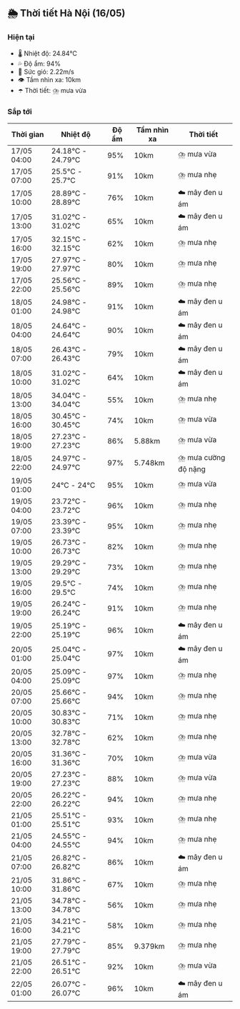 ## 🌦️ Thời tiết Hà Nội (16/05)

### Hiện tại

- 🌡️ Nhiệt độ: 24.84℃
- 💦 Độ ẩm: 94%
- 💨 Sức gió: 2.22m/s
- 👁️ Tầm nhìn xa: 10km
- ☂️ Thời tiết: ⛈️ mưa vừa

### Sắp tới

| Thời gian | Nhiệt độ | Độ ẩm | Tầm nhìn xa | Thời tiết |
| --- | --- | --- | --- | --- |
| 17/05 04:00 | 24.18℃ - 24.79℃ | 95% | 10km | ⛈️ mưa vừa |
| 17/05 07:00 | 25.5℃ - 25.7℃ | 91% | 10km | ⛈️ mưa nhẹ |
| 17/05 10:00 | 28.89℃ - 28.89℃ | 76% | 10km | ☁️ mây đen u ám |
| 17/05 13:00 | 31.02℃ - 31.02℃ | 65% | 10km | ☁️ mây đen u ám |
| 17/05 16:00 | 32.15℃ - 32.15℃ | 62% | 10km | ⛈️ mưa nhẹ |
| 17/05 19:00 | 27.97℃ - 27.97℃ | 80% | 10km | ⛈️ mưa nhẹ |
| 17/05 22:00 | 25.56℃ - 25.56℃ | 89% | 10km | ⛈️ mưa nhẹ |
| 18/05 01:00 | 24.98℃ - 24.98℃ | 91% | 10km | ☁️ mây đen u ám |
| 18/05 04:00 | 24.64℃ - 24.64℃ | 90% | 10km | ☁️ mây đen u ám |
| 18/05 07:00 | 26.43℃ - 26.43℃ | 79% | 10km | ☁️ mây đen u ám |
| 18/05 10:00 | 31.02℃ - 31.02℃ | 64% | 10km | ☁️ mây đen u ám |
| 18/05 13:00 | 34.04℃ - 34.04℃ | 55% | 10km | ⛈️ mưa nhẹ |
| 18/05 16:00 | 30.45℃ - 30.45℃ | 74% | 10km | ⛈️ mưa vừa |
| 18/05 19:00 | 27.23℃ - 27.23℃ | 86% | 5.88km | ⛈️ mưa vừa |
| 18/05 22:00 | 24.97℃ - 24.97℃ | 97% | 5.748km | ⛈️ mưa cường độ nặng |
| 19/05 01:00 | 24℃ - 24℃ | 95% | 10km | ⛈️ mưa vừa |
| 19/05 04:00 | 23.72℃ - 23.72℃ | 96% | 10km | ⛈️ mưa nhẹ |
| 19/05 07:00 | 23.39℃ - 23.39℃ | 95% | 10km | ⛈️ mưa nhẹ |
| 19/05 10:00 | 26.73℃ - 26.73℃ | 82% | 10km | ⛈️ mưa nhẹ |
| 19/05 13:00 | 29.29℃ - 29.29℃ | 73% | 10km | ⛈️ mưa nhẹ |
| 19/05 16:00 | 29.5℃ - 29.5℃ | 74% | 10km | ⛈️ mưa nhẹ |
| 19/05 19:00 | 26.24℃ - 26.24℃ | 91% | 10km | ⛈️ mưa nhẹ |
| 19/05 22:00 | 25.19℃ - 25.19℃ | 96% | 10km | ☁️ mây đen u ám |
| 20/05 01:00 | 25.04℃ - 25.04℃ | 97% | 10km | ☁️ mây đen u ám |
| 20/05 04:00 | 25.09℃ - 25.09℃ | 97% | 10km | ⛈️ mưa nhẹ |
| 20/05 07:00 | 25.66℃ - 25.66℃ | 94% | 10km | ⛈️ mưa nhẹ |
| 20/05 10:00 | 30.83℃ - 30.83℃ | 71% | 10km | ⛈️ mưa nhẹ |
| 20/05 13:00 | 32.78℃ - 32.78℃ | 62% | 10km | ⛈️ mưa nhẹ |
| 20/05 16:00 | 31.36℃ - 31.36℃ | 70% | 10km | ⛈️ mưa vừa |
| 20/05 19:00 | 27.23℃ - 27.23℃ | 88% | 10km | ⛈️ mưa vừa |
| 20/05 22:00 | 26.22℃ - 26.22℃ | 94% | 10km | ⛈️ mưa nhẹ |
| 21/05 01:00 | 25.51℃ - 25.51℃ | 93% | 10km | ⛈️ mưa nhẹ |
| 21/05 04:00 | 24.55℃ - 24.55℃ | 94% | 10km | ⛈️ mưa nhẹ |
| 21/05 07:00 | 26.82℃ - 26.82℃ | 86% | 10km | ☁️ mây đen u ám |
| 21/05 10:00 | 31.86℃ - 31.86℃ | 67% | 10km | ⛈️ mưa nhẹ |
| 21/05 13:00 | 34.78℃ - 34.78℃ | 56% | 10km | ⛈️ mưa nhẹ |
| 21/05 16:00 | 34.21℃ - 34.21℃ | 58% | 10km | ⛈️ mưa nhẹ |
| 21/05 19:00 | 27.79℃ - 27.79℃ | 85% | 9.379km | ⛈️ mưa nhẹ |
| 21/05 22:00 | 26.51℃ - 26.51℃ | 92% | 10km | ⛈️ mưa vừa |
| 22/05 01:00 | 26.07℃ - 26.07℃ | 96% | 10km | ☁️ mây đen u ám |
